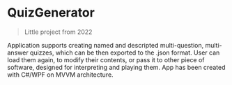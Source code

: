 # QuizGenerator
> Little project from 2022

Application supports creating named and descripted multi-question, multi-answer quizzes, which can be then exported to the .json format. 
User can load them again, to modify their contents, or pass it to other piece of software, designed for interpreting and playing them.
App has been created with C#/WPF on MVVM architecture.
